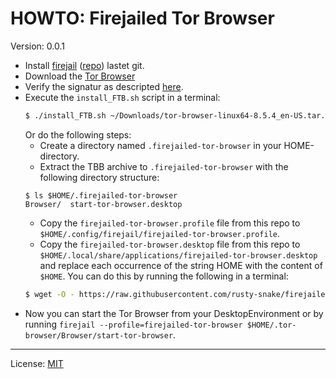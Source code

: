 # HOWTO: Firejailed Tor Browser #

Version: 0.0.1

  * Install [firejail](https://firejail.wordpress.com/) ([repo](https://github.com/netblue30/firejail)) lastet git.
  * Download the [Tor Browser](https://www.torproject.org/download/)  
  * Verify the signatur as descripted [here](https://support.torproject.org/#how-to-verify-signature).
  * Execute the `install_FTB.sh` script in a terminal:
    ```bash
    $ ./install_FTB.sh ~/Downloads/tor-browser-linux64-8.5.4_en-US.tar.xz
    ```
    Or do the following steps:
    * Create a directory named `.firejailed-tor-browser` in your HOME-directory.
    * Extract the TBB archive to `.firejailed-tor-browser` with the following directory structure:
    ```
    $ ls $HOME/.firejailed-tor-browser
    Browser/  start-tor-browser.desktop
    ```
    * Copy the `firejailed-tor-browser.profile` file from this repo to `$HOME/.config/firejail/firejailed-tor-browser.profile`.
    * Copy the `firejailed-tor-browser.desktop` file from this repo to `$HOME/.local/share/applications/firejailed-tor-browser.desktop` and replace each occurrence of the string HOME with the content of `$HOME`. You can do this by running the following in a terminal:
    ```bash
    $ wget -O - https://raw.githubusercontent.com/rusty-snake/firejailed-tor-browser/master/firejailed-tor-browser.desktop | sed "s,HOME,${HOME},g" > $HOME/.local/share/applications/firejailed-tor-browser.desktop
    ```
  * Now you can start the Tor Browser from your DesktopEnvironment or by running `firejail --profile=firejailed-tor-browser $HOME/.tor-browser/Browser/start-tor-browser`.

--------------------

License: [MIT](LICENSE)
